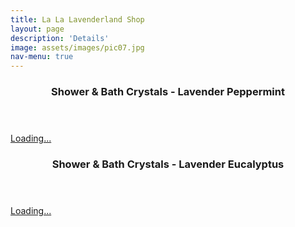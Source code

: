 ```yaml
---
title: La La Lavenderland Shop
layout: page
description: 'Details'
image: assets/images/pic07.jpg
nav-menu: true
---
```



<div id="main">


<section id="two" class="spotlights">
	<section>
		<div class="content">
				<header class="major">
					<h3>Shower & Bath Crystals - Lavender Peppermint</h3>
				</header>
				    <script src="https://gumroad.com/js/gumroad-embed.js"></script>
                    <div class="gumroad-product-embed" data-gumroad-product-id="tEdGu"><a href="https://gumroad.com/l/tEdGu">Loading...</a></div>
		</div>
	</section>


<section>
		<div class="content">
				<header class="major">
					<h3>Shower & Bath Crystals - Lavender Eucalyptus</h3>
				</header>
				    <script src="https://gumroad.com/js/gumroad-embed.js"></script>
                    <div class="gumroad-product-embed" data-gumroad-product-id="DToMn"><a href="https://gumroad.com/l/DToMn">Loading...</a></div>
		</div>
</section>


</div>